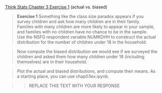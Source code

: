 [Think Stats Chapter 3 Exercise 1](http://greenteapress.com/thinkstats2/html/thinkstats2004.html#toc31) (actual vs. biased)

> **Exercise 1**   Something like the class size paradox appears if you survey children and ask how many children are in their family. Families with many children are more likely to appear in your sample, and families with no children have no chance to be in the sample.  
> Use the NSFG respondent variable NUMKDHH to construct the actual distribution for the number of children under 18 in the household.  

> Now compute the biased distribution we would see if we surveyed the children and asked them how many children under 18 (including themselves) are in their household.

> Plot the actual and biased distributions, and compute their means. As a starting place, you can use chap03ex.ipynb.

>> REPLACE THIS TEXT WITH YOUR RESPONSE
